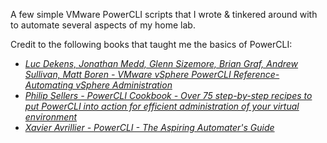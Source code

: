 A few simple VMware PowerCLI scripts that I wrote & tinkered around with to automate several aspects of my home lab.

Credit to the following books that taught me the basics of PowerCLI:
- [*Luc Dekens, Jonathan Medd, Glenn Sizemore, Brian Graf, Andrew Sullivan, Matt Boren - VMware vSphere PowerCLI Reference-Automating vSphere Administration*](https://books.google.com.au/books?id=2q87CwAAQBAJ&)
- [*Philip Sellers - PowerCLI Cookbook - Over 75 step-by-step recipes to put PowerCLI into action for efficient administration of your virtual environment*](https://www.google.com/books/edition/PowerCLI_Cookbook/aOXuBwAAQBAJ)
- [*Xavier Avrillier - PowerCLI - The Aspiring Automater's Guide*](https://www.altaro.com/ebook/powercli.php)
